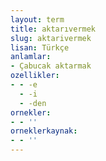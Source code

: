 ```yaml
---
layout: term
title: aktarıvermek
slug: aktarivermek
lisan: Türkçe
anlamlar:
- Çabucak aktarmak
ozellikler:
- - -e
  - -i
  - -den
ornekler:
- - ''
orneklerkaynak:
- - ''
---
```

